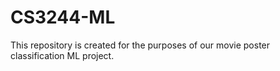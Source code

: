 # CS3244-ML
This repository is created for the purposes of our movie poster classification ML project.
